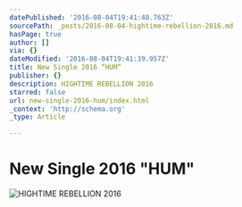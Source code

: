 ```yaml
---
datePublished: '2016-08-04T19:41:40.763Z'
sourcePath: _posts/2016-08-04-hightime-rebellion-2016.md
hasPage: true
author: []
via: {}
dateModified: '2016-08-04T19:41:39.957Z'
title: New Single 2016 “HUM”
publisher: {}
description: HIGHTIME REBELLION 2016
starred: false
url: new-single-2016-hum/index.html
_context: 'http://schema.org'
_type: Article

---
```

# New Single 2016 "HUM"
![HIGHTIME REBELLION 2016](https://the-grid-user-content.s3-us-west-2.amazonaws.com/b1efc764-d411-48a3-bf15-00cf1ffab06e.jpg)